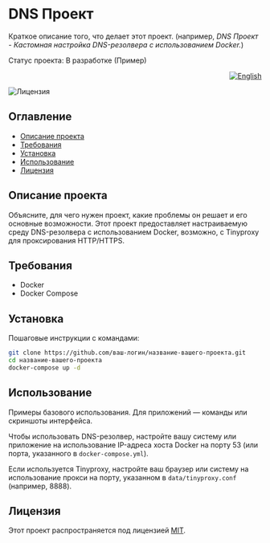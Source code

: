 # DNS Проект

Краткое описание того, что делает этот проект. (например, *DNS Проект - Кастомная настройка DNS-резолвера с использованием Docker.*)

Статус проекта: В разработке (Пример)

<p align="right">
  <a href="README.md"><img src="https://img.shields.io/badge/English-blue?style=for-the-badge&logo=github" alt="English"></a>
</p>

![Лицензия](https://img.shields.io/badge/license-MIT-blue)

## Оглавление
- [Описание проекта](#описание-проекта)
- [Требования](#требования)
- [Установка](#установка)
- [Использование](#использование)
- [Лицензия](#лицензия)

## Описание проекта
Объясните, для чего нужен проект, какие проблемы он решает и его основные возможности.
Этот проект предоставляет настраиваемую среду DNS-резолвера с использованием Docker, возможно, с Tinyproxy для проксирования HTTP/HTTPS.

## Требования
- Docker
- Docker Compose

## Установка
Пошаговые инструкции с командами:
```bash
git clone https://github.com/ваш-логин/название-вашего-проекта.git
cd название-вашего-проекта
docker-compose up -d
```

## Использование
Примеры базового использования. Для приложений — команды или скриншоты интерфейса.

Чтобы использовать DNS-резолвер, настройте вашу систему или приложение на использование IP-адреса хоста Docker на порту 53 (или порта, указанного в `docker-compose.yml`).

Если используется Tinyproxy, настройте ваш браузер или систему на использование прокси на порту, указанном в `data/tinyproxy.conf` (например, 8888).

## Лицензия
Этот проект распространяется под лицензией [MIT](LICENSE).